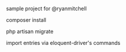 sample project for @ryanmitchell

composer install 

php artisan migrate

import entries via eloquent-driver's commands
